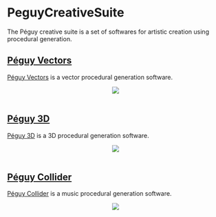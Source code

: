 # PeguyCreativeSuite
The Péguy creative suite is a set of softwares for artistic creation using procedural generation.

## [Péguy Vectors](https://github.com/Killfaeh/PeguyVectors)

[Péguy Vectors](https://github.com/Killfaeh/PeguyVectors) is a vector procedural generation software.<br/>

<div align="center">
<img src="https://raw.githubusercontent.com/Killfaeh/Peguy.js/refs/heads/main/doc/PeguyVectorsScreenshot.png">
</div><br/>

## [Péguy 3D](https://github.com/Killfaeh/Peguy3D)

[Péguy 3D](https://github.com/Killfaeh/Peguy3D) is a 3D procedural generation software.<br/>

<div align="center">
<img src="./doc/Peguy3DScreenshot.png">
</div><br/>

## [Péguy Collider](https://github.com/Killfaeh/PeguyCollider)

[Péguy Collider](https://github.com/Killfaeh/PeguyCollider) is a music procedural generation software.<br/>
<div align="center">
<img src="./doc/PeguyColliderScreenshot.png">
</div><br/>

